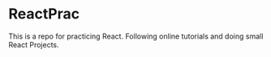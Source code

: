 # ReactPrac
This is a repo for practicing React. Following online tutorials and doing small React Projects.
